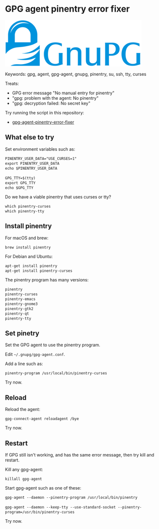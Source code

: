 # GPG agent pinentry error fixer

<img src="README.png" alt="GnuPG" width="450" height="153"/>

Keywords: gpg, agent, gpg-agent, gnupg, pinentry, su, ssh, tty, curses

Treats: 

 * GPG error message "No manual entry for pinentry"
 * "gpg: problem with the agent: No pinentry"
 * "gpg: decryption failed: No secret key"

Try running the script in this repository:

  * [gpg-agent-pinentry-error-fixer](gpg-agent-pinentry-error-fixer)


## What else to try

Set environment variables such as: 

    PINENTRY_USER_DATA="USE_CURSES=1"
    export PINENTRY_USER_DATA
    echo $PINENTRY_USER_DATA
    
    GPG_TTY=$(tty)
    export GPG_TTY
    echo $GPG_TTY
    
Do we have a viable pinentry that uses curses or tty?

    which pinentry-curses
    which pinentry-tty


## Install pinentry

For macOS and brew:

    brew install pinentry

For Debian and Ubuntu:

    apt-get install pinentry
    apt-get install pinentry-curses

The pinentry program has many versions:

    pinentry
    pinentry-curses
    pinentry-emacs
    pinentry-gnome3
    pinentry-gtk2
    pinentry-qt
    pinentry-tty


## Set pinetry

Set the GPG agent to use the pinentry program.

Edit `~/.gnupg/gpg-agent.conf`.

Add a line such as:
 
    pinentry-program /usr/local/bin/pinentry-curses

Try now.


## Reload

Reload the agent:

    gpg-connect-agent reloadagent /bye

Try now.


## Restart

If GPG still isn't working, and has the same error message, then try kill and restart.

Kill any gpg-agent:

    killall gpg-agent

Start gpg-agent such as one of these:

    gpg-agent --daemon --pinentry-program /usr/local/bin/pinentry
    
    gpg-agent --daemon --keep-tty --use-standard-socket --pinentry-program=/usr/bin/pinentry-curses

Try now.


